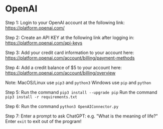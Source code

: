 # OpenAI
Step 1:
Login to your OpenAI account at the following link:
https://platform.openai.com/

Step 2:
Create an API KEY at the following link after logging in:
https://platform.openai.com/api-keys

Step 3:
Add your credit card information to your account here:
https://platform.openai.com/account/billing/payment-methods

Step 4:
Add a credit balance of $5 to your account here:
https://platform.openai.com/account/billing/overview

Note:
MacOS/Linux use `pip3` and `python3`
Windows use `pip` and `python`

Step 5:
Run the command `pip3 install --upgrade pip`
Run the command `pip3 install -r requirements.txt`

Step 6:
Run the command `python3 OpenAIConnector.py`

Step 7:
Enter a prompt to ask ChatGPT: e.g. "What is the meaning of life?"
Enter `exit` to exit out of the program!